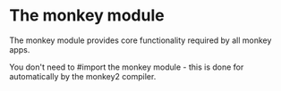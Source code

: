 
# The monkey module

The monkey module provides core functionality required by all monkey apps.

You don't need to #import the monkey module - this is done for automatically by the monkey2 compiler.

